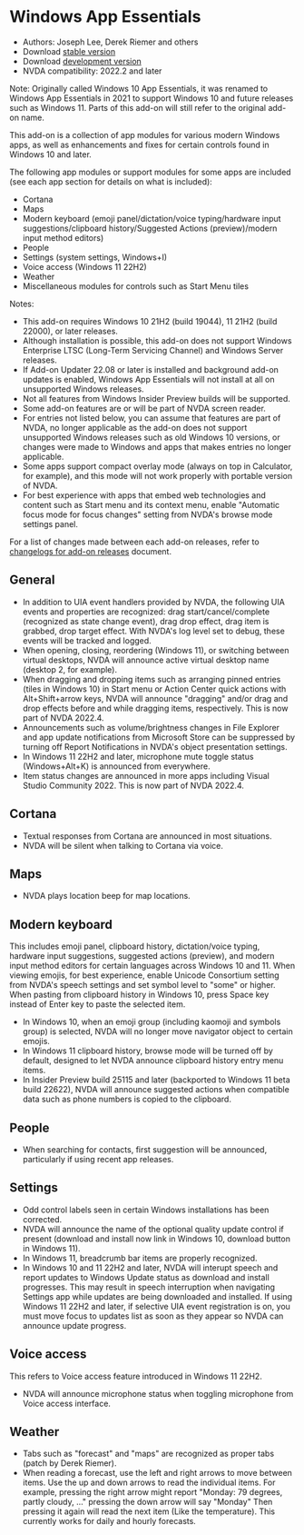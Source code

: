 # Windows App Essentials

* Authors: Joseph Lee, Derek Riemer and others
* Download [stable version][1]
* Download [development version][2]
* NVDA compatibility: 2022.2 and later

Note: Originally called Windows 10 App Essentials, it was renamed to Windows App Essentials in 2021 to support Windows 10 and future releases such as Windows 11. Parts of this add-on will still refer to the original add-on name.

This add-on is a collection of app modules for various modern Windows apps, as well as enhancements and fixes for certain controls found in Windows 10 and later.

The following app modules or support modules for some apps are included (see each app section for details on what is included):

* Cortana
* Maps
* Modern keyboard (emoji panel/dictation/voice typing/hardware input suggestions/clipboard history/Suggested Actions (preview)/modern input method editors)
* People
* Settings (system settings, Windows+I)
* Voice access (Windows 11 22H2)
* Weather
* Miscellaneous modules for controls such as Start Menu tiles

Notes:

* This add-on requires Windows 10 21H2 (build 19044), 11 21H2 (build 22000), or later releases.
* Although installation is possible, this add-on does not support Windows Enterprise LTSC (Long-Term Servicing Channel) and Windows Server releases.
* If Add-on Updater 22.08 or later is installed and background add-on updates is enabled, Windows App Essentials will not install at all on unsupported Windows releases.
* Not all features from Windows Insider Preview builds will be supported.
* Some add-on features are or will be part of NVDA screen reader.
* For entries not listed below, you can assume that features are part of NVDA, no longer applicable as the add-on does not support unsupported Windows releases such as old Windows 10 versions, or changes were made to Windows and apps that makes entries no longer applicable.
* Some apps support compact overlay mode (always on top in Calculator, for example), and this mode will not work properly with portable version of NVDA.
* For best experience with apps that embed web technologies and content such as Start menu and its context menu, enable "Automatic focus mode for focus changes" setting from NVDA's browse mode settings panel.

For a list of changes made between each add-on releases, refer to [changelogs for add-on releases][3] document.

## General

* In addition to UIA event handlers provided by NVDA, the following UIA events and properties are recognized: drag start/cancel/complete (recognized as state change event), drag drop effect, drag item is grabbed, drop target effect. With NVDA's log level set to debug, these events will be tracked and logged.
* When opening, closing, reordering (Windows 11), or switching between virtual desktops, NVDA will announce active virtual desktop name (desktop 2, for example).
* When dragging and dropping items such as arranging pinned entries (tiles in Windows 10) in Start menu or Action Center quick actions with Alt+Shift+arrow keys, NVDA will announce "dragging" and/or drag and drop effects before and while dragging items, respectively. This is now part of NVDA 2022.4.
* Announcements such as volume/brightness changes in File Explorer and app update notifications from Microsoft Store can be suppressed by turning off Report Notifications in NVDA's object presentation settings.
* In Windows 11 22H2 and later, microphone mute toggle status (Windows+Alt+K) is announced from everywhere.
* Item status changes are announced in more apps including Visual Studio Community 2022. This is now part of NVDA 2022.4.

## Cortana

* Textual responses from Cortana are announced in most situations.
* NVDA will be silent when talking to Cortana via voice.

## Maps

* NVDA plays location beep for map locations.

## Modern keyboard

This includes emoji panel, clipboard history, dictation/voice typing, hardware input suggestions, suggested actions (preview), and modern input method editors for certain languages across Windows 10 and 11. When viewing emojis, for best experience, enable Unicode Consortium setting from NVDA's speech settings and set symbol level to "some" or higher. When pasting from clipboard history in Windows 10, press Space key instead of Enter key to paste the selected item.

* In Windows 10, when an emoji group (including kaomoji and symbols group) is selected, NVDA will no longer move navigator object to certain emojis.
* In Windows 11 clipboard history, browse mode will be turned off by default, designed to let NVDA announce clipboard history entry menu items.
* In Insider Preview build 25115 and later (backported to Windows 11 beta build 22622), NVDA will announce suggested actions when compatible data such as phone numbers is copied to the clipboard.

## People

* When searching for contacts, first suggestion will be announced, particularly if using recent app releases.

## Settings

* Odd control labels seen in certain Windows installations has been corrected.
* NVDA will announce the name of the optional quality update control if present (download and install now link in Windows 10, download button in Windows 11).
* In Windows 11, breadcrumb bar items are properly recognized.
* In Windows 10 and 11 22H2 and later, NVDA will interupt speech and report updates to Windows Update status as download and install progresses. This may result in speech interruption when navigating Settings app while updates are being downloaded and installed. If using Windows 11 22H2 and later, if selective UIA event registration is on, you must move focus to updates list as soon as they appear so NVDA can announce update progress.

## Voice access

This refers to Voice access feature introduced in Windows 11 22H2.

* NVDA will announce microphone status when toggling microphone from Voice access interface.

## Weather

* Tabs such as "forecast" and "maps" are recognized as proper tabs (patch by Derek Riemer).
* When reading a forecast, use the left and right arrows to move between items. Use the up and down arrows to read the individual items. For example, pressing the right arrow might report "Monday: 79 degrees, partly cloudy, ..." pressing the down arrow will say "Monday" Then pressing it again will read the next item (Like the temperature). This currently works for daily and hourly forecasts.

[1]: https://addons.nvda-project.org/files/get.php?file=w10

[2]: https://addons.nvda-project.org/files/get.php?file=w10-dev

[3]: https://github.com/josephsl/wintenapps/wiki/w10changelog
